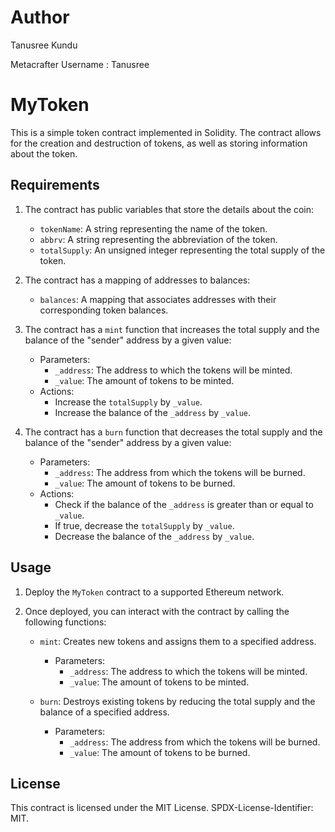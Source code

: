 # Author

Tanusree Kundu

Metacrafter Username : Tanusree

# MyToken

This is a simple token contract implemented in Solidity. The contract allows for the creation and destruction of tokens, as well as storing information about the token.

## Requirements

1. The contract has public variables that store the details about the coin:
   - `tokenName`: A string representing the name of the token.
   - `abbrv`: A string representing the abbreviation of the token.
   - `totalSupply`: An unsigned integer representing the total supply of the token.

2. The contract has a mapping of addresses to balances:
   - `balances`: A mapping that associates addresses with their corresponding token balances.

3. The contract has a `mint` function that increases the total supply and the balance of the "sender" address by a given value:
   - Parameters:
     - `_address`: The address to which the tokens will be minted.
     - `_value`: The amount of tokens to be minted.
   - Actions:
     - Increase the `totalSupply` by `_value`.
     - Increase the balance of the `_address` by `_value`.

4. The contract has a `burn` function that decreases the total supply and the balance of the "sender" address by a given value:
   - Parameters:
     - `_address`: The address from which the tokens will be burned.
     - `_value`: The amount of tokens to be burned.
   - Actions:
     - Check if the balance of the `_address` is greater than or equal to `_value`.
     - If true, decrease the `totalSupply` by `_value`.
     - Decrease the balance of the `_address` by `_value`.

## Usage

1. Deploy the `MyToken` contract to a supported Ethereum network.

2. Once deployed, you can interact with the contract by calling the following functions:

   - `mint`: Creates new tokens and assigns them to a specified address.
     - Parameters:
       - `_address`: The address to which the tokens will be minted.
       - `_value`: The amount of tokens to be minted.

   - `burn`: Destroys existing tokens by reducing the total supply and the balance of a specified address.
     - Parameters:
       - `_address`: The address from which the tokens will be burned.
       - `_value`: The amount of tokens to be burned.

## License

This contract is licensed under the MIT License. SPDX-License-Identifier: MIT.
